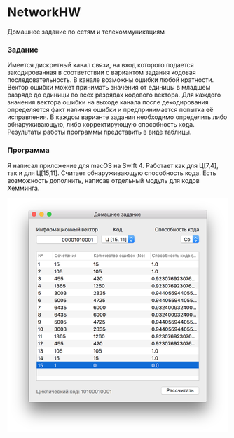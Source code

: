 # NetworkHW
Домашнее задание по сетям и телекоммуникациям

### Задание
Имеется дискретный канал связи, на вход которого подается закодированная в соответствии с вариантом задания кодовая последовательность. В канале возможны ошибки любой кратности. Вектор ошибки может принимать значения от единицы в младшем разряде до единицы во всех разрядах кодового вектора. Для каждого значения вектора ошибки на выходе канала после декодирования определяется факт наличия ошибки и предпринимается попытка её исправления. В каждом варианте задания необходимо определить либо обнаруживающую, либо корректирующую способность кода. Результаты работы программы представить в виде таблицы.

### Программа
Я написал приложение для macOS на Swift 4. Работает как для Ц[7,4], так и для Ц[15,11]. Считает обнаруживающую способность кода. Есть возможность дополнить, написав отдельный модуль для кодов Хемминга.

<p align="center"><img src="https://github.com/bestK1ngArthur/NetworkHW/blob/master/ScreenShot.png" width="600" alt="TestController"/></p>
